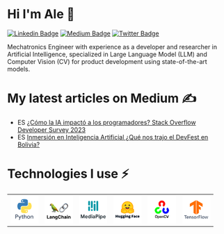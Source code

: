 # Hi I'm Ale 👋

[![Linkedin Badge](https://img.shields.io/badge/-LinkedIn-blue?style=flat&logo=Linkedin&logoColor=white&link=https://www.linkedin.com/in/alejandronunezarroyo/)](https://www.linkedin.com/in/alejandronunezarroyo/)
[![Medium Badge](https://img.shields.io/badge/-Medium-000000?style=flat&labelColor=000000&logo=Medium&link=https://medium.com/@AleNunezArroyo)](https://medium.com/@AleNunezArroyo)
[![Twitter Badge](https://img.shields.io/badge/-Twitter-1ca0f1?style=flat&labelColor=1ca0f1&logo=twitter&logoColor=white&link=https://twitter.com/alenunezarroyo)](https://twitter.com/alenunezarroyo)

Mechatronics Engineer with experience as a developer and researcher in Artificial Intelligence, specialized in Large Language Model (LLM) and Computer Vision (CV) for product development using state-of-the-art models.

# My latest articles on Medium ✍

* ES [¿Cómo la IA impactó a los programadores? Stack Overflow Developer Survey 2023](https://medium.com/@AleNunezArroyo/c%C3%B3mo-la-ia-impact%C3%B3-a-los-programadores-stack-overflow-developer-survey-2023-0d495c2cc41c)
* ES [Inmersión en Inteligencia Artificial ¿Qué nos trajo el DevFest en Bolivia?](https://medium.com/@AleNunezArroyo/inmersi%C3%B3n-en-inteligencia-artificial-qu%C3%A9-nos-trajo-el-devfest-en-bolivia-b83dff93dfb6)

# Technologies I use ⚡

<div align="center">
    <table align="center">
        <tr>
            <td align="center" width="65px" height="65px">
                <img src="./assets/icons/Python.png" width="65px"/>
                <br /> 
            </td>
            <td align="center" width="65px" height="65px">
                <img src="./assets/icons/LangChain.png" width="65px"/>
                <br /> 
            </td>
            <td align="center" width="65px" height="65px">
                <img src="./assets/icons/MediaPipe.png" width="65px"/>
                <br /> 
            </td>
            <td align="center" width="65px" height="65px">
                <img src="./assets/icons/HuggingFace.png" width="65px"/>
                <br /> 
            </td>
            <td align="center" width="65px" height="65px">
                <img src="./assets/icons/OpenCV.png" width="65px"/>
                <br /> 
            </td>
            <td align="center" width="65px" height="65px">
                <img src="./assets/icons/TensorFlow.png" width="65px"/>
                <br /> 
            </td>
        </tr>
    </table>
</div>